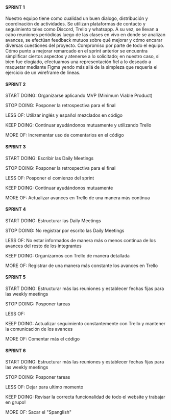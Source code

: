 #### SPRINT 1

Nuestro equipo tiene como cualidad un buen dialogo, distribución y coordinación de actividades. Se utilizan plataformas de contacto y seguimiento tales como Discord, Trello y whatsapp. A su vez, se llevan a cabo reuniones periódicas luego de las clases en vivo en donde se analizan avances, se efectúan feedback mutuos sobre qué mejorar y cómo encarar diversas cuestiones del proyecto. Compromiso por parte de todo el equipo.
Cómo punto a mejorar remarcado en el sprint anterior se encuentra simplificar ciertos aspectos y atenerse a lo solicitado; en nuestro caso, si bien fue elogiado, efectuamos una representación fiel a lo deseado a maquetar mediante Figma yendo más allá de la simpleza que requería el ejercicio de un wireframe de líneas.   

#### SPRINT 2

START DOING: Organizarse aplicando MVP (Minimum Viable Product)

STOP DOING: Posponer la retrospectiva para el final 

LESS OF: Utilizar inglés y español mezclados en código

KEEP DOING: Continuar ayudándonos mutuamente y utilizando Trello

MORE OF: Incrementar uso de comentarios en el código 

#### SPRINT 3

START DOING: Escribir las Daily Meetings

STOP DOING: Posponer la retrospectiva para el final 

LESS OF: Posponer el comienzo del sprint

KEEP DOING: Continuar ayudándonos mutuamente

MORE OF: Actualizar avances en Trello de una manera más contínua


#### SPRINT 4

START DOING: Estructurar las Daily Meetings 

STOP DOING: No registrar por escrito las Daily Meetings

LESS OF: No estar informados de manera más o menos contínua de los avances del resto de los integrantes

KEEP DOING: Organizarnos con Trello de manera detallada

MORE OF: Registrar de una manera más constante los avances en Trello


#### SPRINT 5

START DOING: Estructurar más las reuniones y establecer fechas fijas para las weekly meetings

STOP DOING: Posponer tareas

LESS OF: 

KEEP DOING: Actualizar seguimiento constantemente con Trello y mantener la comunicación de los avances

MORE OF: Comentar más el código

#### SPRINT 6

START DOING: Estructurar más las reuniones y establecer fechas fijas para las weekly meetings

STOP DOING: Posponer tareas

LESS OF: Dejar para ultimo momento

KEEP DOING: Revisar la correcta funcionalidad de todo el website y trabajar en grupo!

MORE OF: Sacar el "Spanglish"
